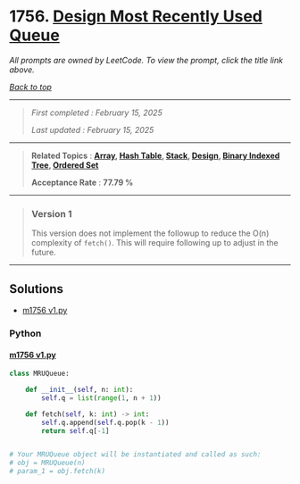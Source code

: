 # 1756. [Design Most Recently Used Queue](<https://leetcode.com/problems/design-most-recently-used-queue>)

*All prompts are owned by LeetCode. To view the prompt, click the title link above.*

*[Back to top](<../README.md>)*

------

> *First completed : February 15, 2025*
>
> *Last updated : February 15, 2025*

------

> **Related Topics** : **[Array](<by_topic/Array.md>), [Hash Table](<by_topic/Hash Table.md>), [Stack](<by_topic/Stack.md>), [Design](<by_topic/Design.md>), [Binary Indexed Tree](<by_topic/Binary Indexed Tree.md>), [Ordered Set](<by_topic/Ordered Set.md>)**
>
> **Acceptance Rate** : **77.79 %**

------

> ### Version 1
> 
> This version does not implement the followup to reduce the O(n) complexity of `fetch()`.
> This will require following up to adjust in the future.
> 

------

## Solutions

- [m1756 v1.py](<../my-submissions/m1756 v1.py>)
### Python
#### [m1756 v1.py](<../my-submissions/m1756 v1.py>)
```Python
class MRUQueue:

    def __init__(self, n: int):
        self.q = list(range(1, n + 1))

    def fetch(self, k: int) -> int:
        self.q.append(self.q.pop(k - 1))
        return self.q[-1]


# Your MRUQueue object will be instantiated and called as such:
# obj = MRUQueue(n)
# param_1 = obj.fetch(k)
```

